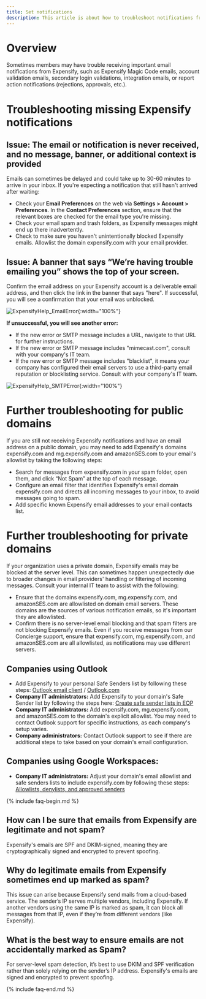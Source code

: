 ```yaml
---
title: Set notifications
description: This article is about how to troubleshoot notifications from Expensify. 
--- 
```


# Overview 
Sometimes members may have trouble receiving important email notifications from Expensify, such as Expensify Magic Code emails, account validation emails, secondary login validations, integration emails, or report action notifications (rejections, approvals, etc.). 

# Troubleshooting missing Expensify notifications

## Issue: The email or notification is never received, and no message, banner, or additional context is provided 
Emails can sometimes be delayed and could take up to 30-60 minutes to arrive in your inbox. If you're expecting a notification that still hasn't arrived after waiting: 
 - Check your **Email Preferences** on the web via **Settings > Account > Preferences**. In the **Contact Preferences** section, ensure that the relevant boxes are checked for the email type you're missing.
 - Check your email spam and trash folders, as Expensify messages might end up there inadvertently.
 - Check to make sure you haven't unintentionally blocked Expensify emails. Allowlist the domain expensify.com with your email provider.

## Issue: A banner that says “We’re having trouble emailing you” shows the top of your screen.
Confirm the email address on your Expensify account is a deliverable email address, and then click the link in the banner that says "here". If successful, you will see a confirmation that your email was unblocked. 

 ![ExpensifyHelp_EmailError]({{site.url}}/assets/images/ExpensifyHelp_EmailError.png){:width="100%"}
 
 **If unsuccessful, you will see another error:**
 - If the new error or SMTP message includes a URL, navigate to that URL for further instructions. 
 - If the new error or SMTP message includes "mimecast.com", consult with your company's IT team.
 - If the new error or SMTP message includes "blacklist", it means your company has configured their email servers to use a third-party email reputation or blocklisting service. Consult with your company's IT team.
   
![ExpensifyHelp_SMTPError]({{site.url}}/assets/images/ExpensifyHelp_SMTPError.png){:width="100%"}

# Further troubleshooting for public domains

If you are still not receiving Expensify notifications and have an email address on a public domain, you may need to add Expensify's domains expensify.com and mg.expensify.com and amazonSES.com to your email's allowlist by taking the following steps: 

 - Search for messages from expensify.com in your spam folder, open them, and click “Not Spam” at the top of each message.
 - Configure an email filter that identifies Expensify's email domain expensify.com and directs all incoming messages to your inbox, to avoid messages going to spam.
 - Add specific known Expensify email addresses to your email contacts list. 

# Further troubleshooting for private domains 

If your organization uses a private domain, Expensify emails may be blocked at the server level. This can sometimes happen unexpectedly due to broader changes in email providers' handling or filtering of incoming messages. Consult your internal IT team to assist with the following:

 -  Ensure that the domains expensify.com, mg.expensify.com, and amazonSES.com are allowlisted on domain email servers. These domains are the sources of various notification emails, so it's important they are allowlisted. 
 - Confirm there is no server-level email blocking and that spam filters are not blocking Expensify emails. Even if you receive messages from our Concierge support, ensure that expensify.com, mg.expensify.com, and amazonSES.com are all allowlisted, as notifications may use different servers.

## Companies using Outlook

- Add Expensify to your personal Safe Senders list by following these steps: [Outlook email client](https://support.microsoft.com/en-us/office/add-recipients-of-my-email-messages-to-the-safe-senders-list-be1baea0-beab-4a30-b968-9004332336ce) / [Outlook.com](https://support.microsoft.com/en-us/office/safe-senders-in-outlook-com-470d4ee6-e3b6-402b-8cd9-a6f00eda7339)
- **Company IT administrators:** Add Expensify to your domain's Safe Sender list by following the steps here: [Create safe sender lists in EOP](https://learn.microsoft.com/en-us/defender-office-365/create-safe-sender-lists-in-office-365)
- **Company IT administrators:** Add expensify.com, mg.expensify.com, and amazonSES.com to the domain's explicit allowlist. You may need to contact Outlook support for specific instructions, as each company's setup varies. 
- **Company administrators:** Contact Outlook support to see if there are additional steps to take based on your domain's email configuration. 

## Companies using Google Workspaces: 

- **Company IT administrators:** Adjust your domain's email allowlist and safe senders lists to include expensify.com by following these steps: [Allowlists, denylists, and approved senders](https://support.google.com/a/answer/60752)

{% include faq-begin.md %}

## How can I be sure that emails from Expensify are legitimate and not spam?

Expensify's emails are SPF and DKIM-signed, meaning they are cryptographically signed and encrypted to prevent spoofing.

## Why do legitimate emails from Expensify sometimes end up marked as spam?

This issue can arise because Expensify send mails from a cloud-based service. The sender’s IP serves multiple vendors, including Expensify. If another vendors using the same IP is marked as spam, it can block all messages from that IP, even if they’re from different vendors (like Expensify).

## What is the best way to ensure emails are not accidentally marked as Spam? 

For server-level spam detection, it’s best to use DKIM and SPF verification rather than solely relying on the sender’s IP address. Expensify's emails are signed and encrypted to prevent spoofing.

{% include faq-end.md %}
